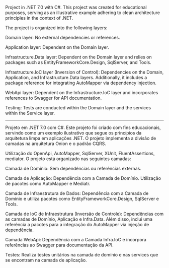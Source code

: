 Project in .NET 7.0 with C#.
This project was created for educational purposes, serving as an illustrative example adhering to clean architecture principles in the context of .NET.

The project is organized into the following layers:

Domain layer:
No external dependencies or references.

Application layer:
Dependent on the Domain layer.

Infrastructure.Data layer:
Dependent on the Domain layer and relies on packages such as EntityFrameworkCore.Design, SqlServer, and Tools.

Infrastructure.IoC layer (Inversion of Control):
Dependencies on the Domain, Application, and Infrastructure.Data layers. Additionally, it includes a package reference for integrating AutoMapper via dependency injection.

WebApi layer:
Dependent on the Infrastructure.IoC layer and incorporates references to Swagger for API documentation.

Testing:
Tests are conducted within the Domain layer and the services within the Service layer.

---

Projeto em .NET 7.0 com C#.
Este projeto foi criado com fins educacionais, servindo como um exemplo ilustrativo que segue os princípios da arquitetura limpa em aplicações .NET.
O projeto implementa a divisão de camadas na arquitetura Onion e o padrão CQRS.

Utilização do OpenApi, AutoMapper, SqlServer, XUnit, FluentAssertions, mediator.
O projeto está organizado nas seguintes camadas:

Camada de Domínio:
Sem dependências ou referências externas.

Camada de Aplicação:
Dependência com a Camada de Domínio. Utilização de pacotes como AutoMapper e Mediatr.

Camada de Infraestrutura de Dados:
Dependência com a Camada de Domínio e utiliza pacotes como EntityFrameworkCore.Design, SqlServer e Tools.

Camada de IoC de Infraestrutura (Inversão de Controle):
Dependências com as camadas de Domínio, Aplicação e Infra.Data. Além disso, inclui uma referência a pacotes para a integração do AutoMapper via injeção de dependência.

Camada WebApi:
Dependência com a Camada Infra.IoC e incorpora referências ao Swagger para documentação da API.

Testes:
Realiza testes unitários na camada de domínio e nas services que se encontram na camada de aplicação.